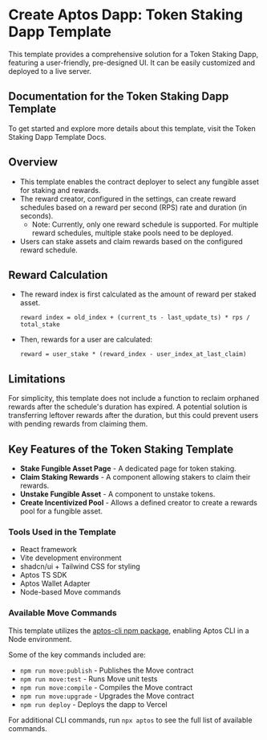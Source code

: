 Create Aptos Dapp: Token Staking Dapp Template
==============================================

This template provides a comprehensive solution for a Token Staking Dapp, featuring a user-friendly, pre-designed UI. It can be easily customized and deployed to a live server.

Documentation for the Token Staking Dapp Template
-------------------------------------------------

To get started and explore more details about this template, visit the Token Staking Dapp Template Docs.

Overview
--------

*   This template enables the contract deployer to select any fungible asset for staking and rewards.
*   The reward creator, configured in the settings, can create reward schedules based on a reward per second (RPS) rate and duration (in seconds).
    *   Note: Currently, only one reward schedule is supported. For multiple reward schedules, multiple stake pools need to be deployed.
*   Users can stake assets and claim rewards based on the configured reward schedule.

Reward Calculation
------------------

*   The reward index is first calculated as the amount of reward per staked asset.
    
    `reward index = old_index + (current_ts - last_update_ts) * rps / total_stake`
    
*   Then, rewards for a user are calculated:
    
    `reward = user_stake * (reward_index - user_index_at_last_claim)`
    

Limitations
-----------

For simplicity, this template does not include a function to reclaim orphaned rewards after the schedule's duration has expired. A potential solution is transferring leftover rewards after the duration, but this could prevent users with pending rewards from claiming them.

Key Features of the Token Staking Template
------------------------------------------

*   **Stake Fungible Asset Page** - A dedicated page for token staking.
*   **Claim Staking Rewards** - A component allowing stakers to claim their rewards.
*   **Unstake Fungible Asset** - A component to unstake tokens.
*   **Create Incentivized Pool** - Allows a defined creator to create a rewards pool for a fungible asset.

### Tools Used in the Template

*   React framework
*   Vite development environment
*   shadcn/ui + Tailwind CSS for styling
*   Aptos TS SDK
*   Aptos Wallet Adapter
*   Node-based Move commands

### Available Move Commands

This template utilizes the [aptos-cli npm package](https://github.com/aptos-labs/aptos-cli), enabling Aptos CLI in a Node environment.

Some of the key commands included are:

*   `npm run move:publish` - Publishes the Move contract
*   `npm run move:test` - Runs Move unit tests
*   `npm run move:compile` - Compiles the Move contract
*   `npm run move:upgrade` - Upgrades the Move contract
*   `npm run deploy` - Deploys the dapp to Vercel

For additional CLI commands, run `npx aptos` to see the full list of available commands.
